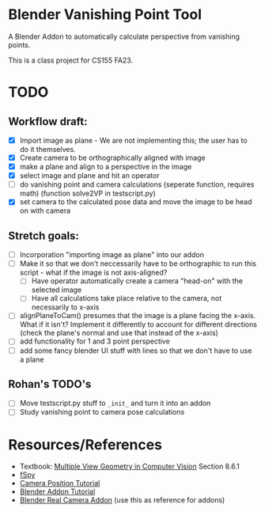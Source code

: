 # Blender Vanishing Point Tool
A Blender Addon to automatically calculate perspective from vanishing points.

This is a class project for CS155 FA23.

# TODO
## Workflow draft:
- [X] Import image as plane - We are not implementing this; the user has to do it themselves.
- [X] Create camera to be orthographically aligned with image
- [X] make a plane and align to a perspective in the image
- [X] select image and plane and hit an operator
- [ ] do vanishing point and camera calculations (seperate function, requires math) (function solve2VP in testscript.py)
- [X] set camera to the calculated pose data and move the image to be head on with camera

## Stretch goals:
- [ ] Incorporation "importing image as plane" into our addon
- [ ] Make it so that we don't neccessarily have to be orthographic to run this script - what if the image is not axis-aligned?
    - [ ] Have operator automatically create a camera "head-on" with the selected image
    - [ ] Have all calculations take place relative to the camera, not necessarily to x-axis
- [ ] alignPlaneToCam() presumes that the image is a plane facing the x-axis. What if it isn't? Implement it differently to account for different directions (check the plane's normal and use that instead of the x-axis)
- [ ] add functionality for 1 and 3 point perspective
- [ ] add some fancy blender UI stuff with lines so that we don't have to use a plane

## Rohan's TODO's
- [ ] Move testscript.py stuff to `_init_` and turn it into an addon
- [ ] Study vanishing point to camera pose calculations

# Resources/References
- Textbook: [Multiple View Geometry in Computer Vision](https://github.com/DeepRobot2020/books/blob/master/Multiple%20View%20Geometry%20in%20Computer%20Vision%20(Second%20Edition).pdf) Section 8.6.1
- [fSpy](https://fspy.io/)
- [Camera Position Tutorial](https://www.fxphd.com/tips/finding-the-cameras-position-tutorial/)
- [Blender Addon Tutorial](https://docs.blender.org/manual/en/latest/advanced/scripting/addon_tutorial.html)
- [Blender Real Camera Addon](https://gitlab.com/marcopavanello/real-camera) (use this as reference for addons)